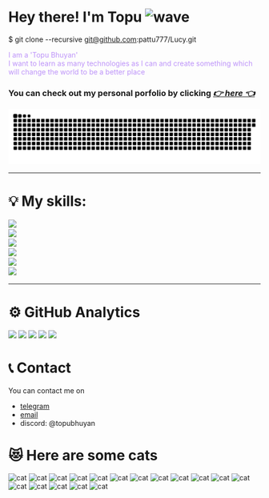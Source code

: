 
# Hey there! I'm Topu <img alt="wave" src="https://media.giphy.com/media/hvRJCLFzcasrR4ia7z/giphy.gif" width="25px">

$ git clone --recursive git@github.com:pattu777/Lucy.git


<p style="color: #bd93f9;">
    I am a 'Topu Bhuyan'<br>
    I want to learn as many technologies as I can and create something which will change the world to be a better place<br>
</p>

### You can check out my personal porfolio by clicking *[👉 here 👈](https://ddjerqq.github.io)* 

<picture>
    <source media="(prefers-color-scheme: dark)" srcset="https://raw.githubusercontent.com/ddjerqq/ddjerqq/986ba9bd939bd74c827359a6108769d441d1b604/github-contribution-grid-snake-dark.svg">
    <source media="(prefers-color-scheme: light)" srcset="https://raw.githubusercontent.com/ddjerqq/ddjerqq/986ba9bd939bd74c827359a6108769d441d1b604/github-contribution-grid-snake.svg">
    <img alt="github contribution grid snake animation" src="https://raw.githubusercontent.com/ddjerqq/ddjerqq/986ba9bd939bd74c827359a6108769d441d1b604/github-contribution-grid-snake.svg">
</picture>

----

# 💡 My skills:

<div align="start">
    <img src="https://skillicons.dev/icons?i=html,css,js,tailwind" /><br/>
    <img src="https://skillicons.dev/icons?i=c,cs,cpp,dotnet" /><br/>
    <img src="https://skillicons.dev/icons?i=sqlite,postgres,mysql,nodejs,npm,notion" /><br/>
    <img src="https://skillicons.dev/icons?i=windows,linux,kali,ubuntu,git,github,githubactions,powershell" /><br/>
    <img src="https://skillicons.dev/icons?i=vscode,visualstudio,sublime,codebloks" /><br/>
     <img src="https://skillicons.dev/icons?i=discord,bots,linkedin,stackoverflow,twitter" /><br/>
</p>

----

# ⚙️ GitHub Analytics
![](http://github-profile-summary-cards.vercel.app/api/cards/profile-details?username=xvy45&theme=default)
![](http://github-profile-summary-cards.vercel.app/api/cards/repos-per-language?username=xvy45&theme=default)
![](http://github-profile-summary-cards.vercel.app/api/cards/most-commit-language?username=xvy45&theme=default)
![](http://github-profile-summary-cards.vercel.app/api/cards/stats?username=xvy45&theme=default)
![](http://github-profile-summary-cards.vercel.app/api/cards/productive-time?username=xvy45&theme=default&utcOffset=8)

# 📞 Contact
You can contact me on
- [telegram](https://t.me/@topu_bhuyan)
- [email](mailto://tofayelahamdtofo@gmail.com)
- discord: @topubhuyan

# 😻 Here are some cats

<div>
    <img alt="cat" src="https://cdn3.emoji.gg/emojis/7601-pixel-toro-spin.gif" width="30" height="30"/>
    <img alt="cat" src="https://cdn3.emoji.gg/emojis/4438-snackingcat.gif" width="30" height="30"/>
    <img alt="cat" src="https://cdn3.emoji.gg/emojis/6844-pixel-toro-heartdance.gif" width="30" height="30"/>
    <img alt="cat" src="https://cdn3.emoji.gg/emojis/7525-pixel-cat-tantrum.gif" width="30" height="30"/>
    <img alt="cat" src="https://cdn3.emoji.gg/emojis/3216-pixel-toro-fright.gif" width="30" height="30"/>
    <img alt="cat" src="https://cdn3.emoji.gg/emojis/1311-pixel-cat-makeupkiss.gif" width="30" height="30"/>
    <img alt="cat" src="https://cdn3.emoji.gg/emojis/6189-pixel-toro-livid.gif" width="30" height="30"/>
    <img alt="cat" src="https://cdn3.emoji.gg/emojis/3420-pixel-cat-stare.gif" width="30" height="30"/>
    <img alt="cat" src="https://cdn3.emoji.gg/emojis/4837-pixel-cat-aha.gif" width="30" height="30"/>
    <img alt="cat" src="https://cdn3.emoji.gg/emojis/7024-pixel-cat-hottea.gif" width="30" height="30"/>
    <img alt="cat" src="https://cdn3.emoji.gg/emojis/4202-pixel-cat-adoration.gif" width="30" height="30"/>
    <img alt="cat" src="https://cdn3.emoji.gg/emojis/3111-pixel-toro-sleepy.gif" width="30" height="30"/>
    <img alt="cat" src="https://cdn3.emoji.gg/emojis/9793-pixel-toro-loveletter.gif" width="30" height="30"/>
    <img alt="cat" src="https://cdn3.emoji.gg/emojis/4673-pixel-toro-confused.gif" width="30" height="30"/>
    <img alt="cat" src="https://cdn3.emoji.gg/emojis/6682-pixel-toro-cellphone.gif" width="30" height="30"/>
    <img alt="cat" src="https://cdn3.emoji.gg/emojis/9302-pixel-toro-kissblow.gif" width="30" height="30"/>
    <img alt="cat" src="https://cdn3.emoji.gg/emojis/6834-pixel-toro-blanket.gif" width="30" height="30"/>
</div>
